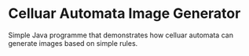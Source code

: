 # Celluar Automata Image Generator
Simple Java programme that demonstrates how celluar automata can generate images based on simple rules.
